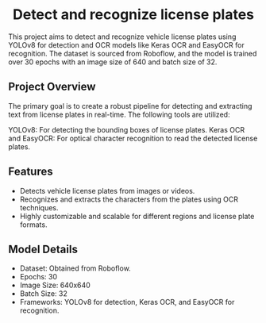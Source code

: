 # <div align="center">Detect and recognize license plates</div>

This project aims to detect and recognize vehicle license plates using YOLOv8 for detection and OCR models like Keras OCR and EasyOCR for recognition. The dataset is sourced from Roboflow, and the model is trained over 30 epochs with an image size of 640 and batch size of 32.

## Project Overview

The primary goal is to create a robust pipeline for detecting and extracting text from license plates in real-time. The following tools are utilized:

YOLOv8: For detecting the bounding boxes of license plates.
Keras OCR and EasyOCR: For optical character recognition to read the detected license plates.

## Features

- Detects vehicle license plates from images or videos.
- Recognizes and extracts the characters from the plates using OCR techniques.
- Highly customizable and scalable for different regions and license plate formats.

## Model Details

- Dataset: Obtained from Roboflow.
- Epochs: 30
- Image Size: 640x640
- Batch Size: 32
- Frameworks: YOLOv8 for detection, Keras OCR, and EasyOCR for recognition.
